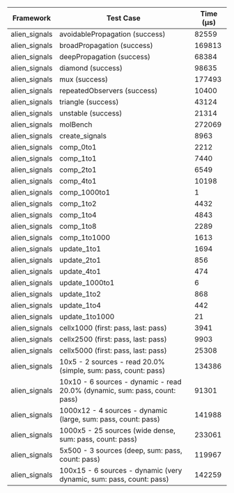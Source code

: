 | Framework | Test Case | Time (μs) |
| --- | --- | --- |
| alien_signals | avoidablePropagation (success) | 82559 |
| alien_signals | broadPropagation (success) | 169813 |
| alien_signals | deepPropagation (success) | 68384 |
| alien_signals | diamond (success) | 98635 |
| alien_signals | mux (success) | 177493 |
| alien_signals | repeatedObservers (success) | 10400 |
| alien_signals | triangle (success) | 43124 |
| alien_signals | unstable (success) | 21314 |
| alien_signals | molBench | 272069 |
| alien_signals | create_signals | 8963 |
| alien_signals | comp_0to1 | 2212 |
| alien_signals | comp_1to1 | 7440 |
| alien_signals | comp_2to1 | 6549 |
| alien_signals | comp_4to1 | 10198 |
| alien_signals | comp_1000to1 | 1 |
| alien_signals | comp_1to2 | 4432 |
| alien_signals | comp_1to4 | 4843 |
| alien_signals | comp_1to8 | 2289 |
| alien_signals | comp_1to1000 | 1613 |
| alien_signals | update_1to1 | 1694 |
| alien_signals | update_2to1 | 856 |
| alien_signals | update_4to1 | 474 |
| alien_signals | update_1000to1 | 6 |
| alien_signals | update_1to2 | 868 |
| alien_signals | update_1to4 | 442 |
| alien_signals | update_1to1000 | 21 |
| alien_signals | cellx1000 (first: pass, last: pass) | 3941 |
| alien_signals | cellx2500 (first: pass, last: pass) | 9903 |
| alien_signals | cellx5000 (first: pass, last: pass) | 25308 |
| alien_signals | 10x5 - 2 sources - read 20.0% (simple, sum: pass, count: pass) | 134386 |
| alien_signals | 10x10 - 6 sources - dynamic - read 20.0% (dynamic, sum: pass, count: pass) | 91301 |
| alien_signals | 1000x12 - 4 sources - dynamic (large, sum: pass, count: pass) | 141988 |
| alien_signals | 1000x5 - 25 sources (wide dense, sum: pass, count: pass) | 233061 |
| alien_signals | 5x500 - 3 sources (deep, sum: pass, count: pass) | 119967 |
| alien_signals | 100x15 - 6 sources - dynamic (very dynamic, sum: pass, count: pass) | 142259 |
